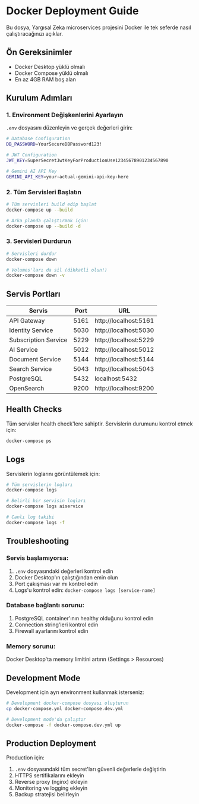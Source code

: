 # Docker Deployment Guide

Bu dosya, Yargısal Zeka microservices projesini Docker ile tek seferde nasıl çalıştıracağınızı açıklar.

## Ön Gereksinimler

- Docker Desktop yüklü olmalı
- Docker Compose yüklü olmalı
- En az 4GB RAM boş alan

## Kurulum Adımları

### 1. Environment Değişkenlerini Ayarlayın

`.env` dosyasını düzenleyin ve gerçek değerleri girin:

```bash
# Database Configuration
DB_PASSWORD=YourSecureDBPassword123!

# JWT Configuration  
JWT_KEY=SuperSecretJwtKeyForProductionUse12345678901234567890

# Gemini AI API Key
GEMINI_API_KEY=your-actual-gemini-api-key-here
```

### 2. Tüm Servisleri Başlatın

```bash
# Tüm servisleri build edip başlat
docker-compose up --build

# Arka planda çalıştırmak için:
docker-compose up --build -d
```

### 3. Servisleri Durdurun

```bash
# Servisleri durdur
docker-compose down

# Volumes'ları da sil (dikkatli olun!)
docker-compose down -v
```

## Servis Portları

| Servis | Port | URL |
|--------|------|-----|
| API Gateway | 5161 | http://localhost:5161 |
| Identity Service | 5030 | http://localhost:5030 |
| Subscription Service | 5229 | http://localhost:5229 |
| AI Service | 5012 | http://localhost:5012 |
| Document Service | 5144 | http://localhost:5144 |
| Search Service | 5043 | http://localhost:5043 |
| PostgreSQL | 5432 | localhost:5432 |
| OpenSearch | 9200 | http://localhost:9200 |

## Health Checks

Tüm servisler health check'lere sahiptir. Servislerin durumunu kontrol etmek için:

```bash
docker-compose ps
```

## Logs

Servislerin loglarını görüntülemek için:

```bash
# Tüm servislerin logları
docker-compose logs

# Belirli bir servisin logları  
docker-compose logs aiservice

# Canlı log takibi
docker-compose logs -f
```

## Troubleshooting

### Servis başlamıyorsa:
1. `.env` dosyasındaki değerleri kontrol edin
2. Docker Desktop'ın çalıştığından emin olun  
3. Port çakışması var mı kontrol edin
4. Logs'u kontrol edin: `docker-compose logs [service-name]`

### Database bağlantı sorunu:
1. PostgreSQL container'ının healthy olduğunu kontrol edin
2. Connection string'leri kontrol edin
3. Firewall ayarlarını kontrol edin

### Memory sorunu:
Docker Desktop'ta memory limitini artırın (Settings > Resources)

## Development Mode

Development için ayrı environment kullanmak isterseniz:

```bash
# Development docker-compose dosyası oluşturun
cp docker-compose.yml docker-compose.dev.yml

# Development mode'da çalıştır
docker-compose -f docker-compose.dev.yml up
```

## Production Deployment

Production için:
1. `.env` dosyasındaki tüm secret'ları güvenli değerlerle değiştirin
2. HTTPS sertifikalarını ekleyin
3. Reverse proxy (nginx) ekleyin
4. Monitoring ve logging ekleyin
5. Backup stratejisi belirleyin

